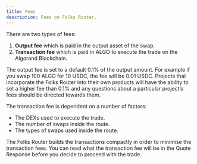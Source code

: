 ```yaml
---
title: Fees
description: Fees on Folks Router.
---
```


There are two types of fees:

1. **Output fee** which is paid in the output asset of the swap.
2. **Transaction fee** which is paid in ALGO to execute the trade on the Algorand Blockchain.

The output fee is set to a default 0.1% of the output amount. For example if you swap 100 ALGO for 10 USDC, the fee will be 0.01 USDC. Projects that incorporate the Folks Router into their own products will have the ability to set a higher fee than 0.1% and any questions about a particular project’s fees should be directed towards them.

The transaction fee is dependent on a number of factors:

- The DEXs used to execute the trade.
- The number of swaps inside the route.
- The types of swaps used inside the route.

The Folks Router builds the transactions compactly in order to minimise the transaction fees. You can read what the transaction fee will be in the Quote Response before you decide to proceed with the trade.
